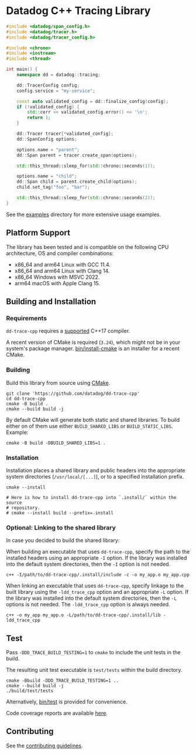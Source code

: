 Datadog C++ Tracing Library
===========================
```c++
#include <datadog/span_config.h>
#include <datadog/tracer.h>
#include <datadog/tracer_config.h>

#include <chrono>
#include <iostream>
#include <thread>

int main() {
    namespace dd = datadog::tracing;

    dd::TracerConfig config;
    config.service = "my-service";

    const auto validated_config = dd::finalize_config(config);
    if (!validated_config) {
        std::cerr << validated_config.error() << '\n';
        return 1;
    }

    dd::Tracer tracer{*validated_config};
    dd::SpanConfig options;

    options.name = "parent";
    dd::Span parent = tracer.create_span(options);

    std::this_thread::sleep_for(std::chrono::seconds(1));

    options.name = "child";
    dd::Span child = parent.create_child(options);
    child.set_tag("foo", "bar");

    std::this_thread::sleep_for(std::chrono::seconds(2));
}
```
See the [examples](examples) directory for more extensive usage examples.

## Platform Support
The library has been tested and is compatible on the following CPU architecture, OS and compiler combinations:
- x86_64 and arm64 Linux with GCC 11.4.
- x86_64 and arm64 Linux with Clang 14.
- x86_64 Windows with MSVC 2022.
- arm64 macOS with Apple Clang 15.


## Building and Installation

### Requirements
`dd-trace-cpp` requires a [supported](#platform-support) C++17 compiler.

A recent version of CMake is required (`3.24`), which might not be in your
system's package manager. [bin/install-cmake](bin/install-cmake) is an installer
for a recent CMake.

### Building
Build this library from source using [CMake][1].

```shell
git clone 'https://github.com/datadog/dd-trace-cpp'
cd dd-trace-cpp
cmake -B build .
cmake --build build -j
```

By default CMake will generate both static and shared libraries. To build either on of them use
either `BUILD_SHARED_LIBS` or `BUILD_STATIC_LIBS`. Example:

```shell
cmake -B build -DBUILD_SHARED_LIBS=1 .
```

### Installation
Installation places a shared library and public headers into the appropriate system directories
(`/usr/local/[...]`), or to a specified installation prefix.

```shell
cmake --install

# Here is how to install dd-trace-cpp into `.install/` within the source
# repository.
# cmake --install build --prefix=.install
```

### Optional: Linking to the shared library
In case you decided to build the shared library:

When building an executable that uses `dd-trace-cpp`, specify the path to
the installed headers using an appropriate `-I` option.  If the library was
installed into the default system directories, then the `-I` option is not
needed.
```shell
c++ -I/path/to/dd-trace-cpp/.install/include -c -o my_app.o my_app.cpp
```

When linking an executable that uses `dd-trace-cpp`, specify linkage to the
built library using the `-ldd_trace_cpp` option and an appropriate `-L` option.
If the library was installed into the default system directories, then the `-L`
options is not needed. The `-ldd_trace_cpp` option is always needed.
```shell
c++ -o my_app my_app.o -L/path/to/dd-trace-cpp/.install/lib -ldd_trace_cpp
```

Test
----
Pass `-DDD_TRACE_BUILD_TESTING=1` to `cmake` to include the unit tests in the build.

The resulting unit test executable is `test/tests` within the build directory.
```shell
cmake -Bbuild -DDD_TRACE_BUILD_TESTING=1 ..
cmake --build build -j
./build/test/tests
```

Alternatively, [bin/test](bin/test) is provided for convenience.

Code coverage reports are available [here][2].

Contributing
------------
See the [contributing guidelines](CONTRIBUTING.md).

[1]: https://cmake.org/
[2]: https://datadog.github.io/dd-trace-cpp-coverage
